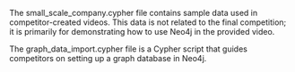 The small_scale_company.cypher file contains sample data used in competitor-created videos. This data is not related to the final competition; it is primarily for demonstrating how to use Neo4j in the provided video.

The graph_data_import.cypher file is a Cypher script that guides competitors on setting up a graph database in Neo4j.







